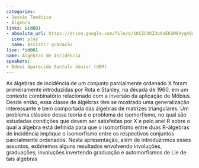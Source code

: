 ```yaml
---
categories:
- Sessão Temática
- Álgebra
links: &id001
- absolute_url: https://drive.google.com/file/d/1KC5CAKZ3vAoEKSM8VyqX9dU_D-O2_rIl/view?usp=sharing
  icon: play
  name: Assistir gravação
live: *id001
name: Álgebras de Incidência
speakers:
- Ednei Aparecido Santulo Júnior (UEM)
---
```


As álgebras de incidência de um conjunto parcialmente ordenado X foram primeiramente introduzidas por Rota e Stanley, na década de 1960, em um contexto combinatório relacionado com a inversão da aplicação de Möbius. Desde então, essa classe de álgebras têm se mostrado uma generalização interessante e bem comportada das álgebras de matrizes triangulares. Um problema clássico dessa teoria é o problema do isomorfismo, no qual são estudadas condições que devem ser satisfeitas por X e pelo anel R sobre o qual a álgebra está definida para que o isomorfismo entre duas R-álgebras de incidência implique o isomorfismo entre os respectivos conjuntos parcialmente ordenados. Nesta apresentação, além de introduzirmos esses assuntos, exibiremos alguns resultados envolvendo involuções, graduações, involuções invertendo graduação e automorfismos de Lie de tais álgebras